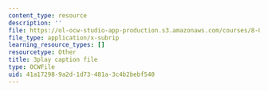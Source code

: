 ```yaml
---
content_type: resource
description: ''
file: https://ol-ocw-studio-app-production.s3.amazonaws.com/courses/8-01sc-classical-mechanics-fall-2016/41a172989a2d1d73481a3c4b2bebf540_VZm6mxu2xlk.srt
file_type: application/x-subrip
learning_resource_types: []
resourcetype: Other
title: 3play caption file
type: OCWFile
uid: 41a17298-9a2d-1d73-481a-3c4b2bebf540
---
```

